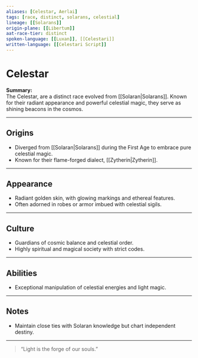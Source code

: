 ```yaml
---
aliases: [Celestar, Aerlai]
tags: [race, distinct, solarans, celestial]
lineage: [[Solarans]]
origin-plane: [[Libertum]]
aat-race-tier: distinct
spoken-language: [[Luxan]], [[Celestari]]
written-language: [[Celestari Script]]
---
```


# Celestar

**Summary:**  
The Celestar, are a distinct race evolved from [[Solaran|Solarans]]. Known for their radiant appearance and powerful celestial magic, they serve as shining beacons in the cosmos.

---

## Origins

- Diverged from [[Solaran|Solarans]] during the First Age to embrace pure celestial magic.  
- Known for their flame-forged dialect, [[Zytherin|Zytherin]].

---

## Appearance

- Radiant golden skin, with glowing markings and ethereal features.  
- Often adorned in robes or armor imbued with celestial sigils.

---

## Culture

- Guardians of cosmic balance and celestial order.  
- Highly spiritual and magical society with strict codes.

---

## Abilities

- Exceptional manipulation of celestial energies and light magic.

---

## Notes

- Maintain close ties with Solaran knowledge but chart independent destiny.

---

> “Light is the forge of our souls.”
